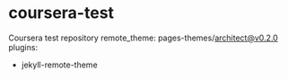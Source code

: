 # coursera-test
Coursera test repository
remote_theme: pages-themes/architect@v0.2.0
plugins:
- jekyll-remote-theme